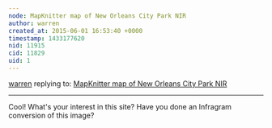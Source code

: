 ```yaml
---
node: MapKnitter map of New Orleans City Park NIR
author: warren
created_at: 2015-06-01 16:53:40 +0000
timestamp: 1433177620
nid: 11915
cid: 11829
uid: 1
---
```




[warren](../profile/warren) replying to: [MapKnitter map of New Orleans City Park NIR](../notes/DFlores6073/05-30-2015/mapknitter-map-of-new-orleans-city-park-nir)

----
Cool! What's your interest in this site? Have you done an Infragram conversion of this image? 